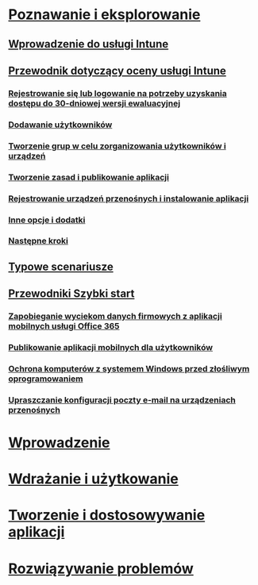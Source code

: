 # [Poznawanie i eksplorowanie](introduction-to-microsoft-intune.md)
## [Wprowadzenie do usługi Intune](introduction-to-microsoft-intune.md)
## [Przewodnik dotyczący oceny usługi Intune](get-started-with-a-30-day-trial-of-microsoft-intune.md)
### [Rejestrowanie się lub logowanie na potrzeby uzyskania dostępu do 30-dniowej wersji ewaluacyjnej](get-started-with-a-30-day-trial-of-microsoft-intune-step-1.md)
### [Dodawanie użytkowników](get-started-with-a-30-day-trial-of-microsoft-intune-step-2.md)
### [Tworzenie grup w celu zorganizowania użytkowników i urządzeń](get-started-with-a-30-day-trial-of-microsoft-intune-step-3.md)
### [Tworzenie zasad i publikowanie aplikacji](get-started-with-a-30-day-trial-of-microsoft-intune-step-4.md)
### [Rejestrowanie urządzeń przenośnych i instalowanie aplikacji](get-started-with-a-30-day-trial-of-microsoft-intune-step-5.md)
### [Inne opcje i dodatki](get-started-with-a-30-day-trial-of-microsoft-intune-step-6.md)
### [Następne kroki](get-started-with-a-30-day-trial-of-microsoft-intune-step-7.md)
## [Typowe scenariusze](common-ways-to-use-intune.md)
## [Przewodniki Szybki start](prevent-company-data-leaks-from-Office-365-mobile-apps.md)
### [Zapobieganie wyciekom danych firmowych z aplikacji mobilnych usługi Office 365](prevent-company-data-leaks-from-Office-365-mobile-apps.md)
### [Publikowanie aplikacji mobilnych dla użytkowników](publish-mobile-apps-to-users.md)
### [Ochrona komputerów z systemem Windows przed złośliwym oprogramowaniem](protect-pcs-against-malware-threats.md)
### [Upraszczanie konfiguracji poczty e-mail na urządzeniach przenośnych](simplify-email-configuration-on-mobile-devices.md)

# [Wprowadzenie](/intune/get-started/what-to-know-before-you-start-microsoft-intune)
<!-- # [Plan and Design](/intune/plan-design/ways-to-do-enterprise-mobility) -->
# [Wdrażanie i użytkowanie](/intune/deploy-use/overview-of-device-and-app-lifecycles-in-microsoft-intune)
# [Tworzenie i dostosowywanie aplikacji](/intune/develop/intune-app-sdk)
# [Rozwiązywanie problemów](/intune/troubleshoot/general-troubleshooting-tips-for-microsoft-intune)


<!--HONumber=Aug16_HO4-->


